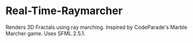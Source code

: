# Real-Time-Raymarcher
Renders 3D Fractals using ray marching. Inspired by CodeParade's Marble Marcher game. Uses SFML 2.5.1.
